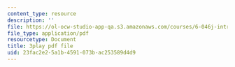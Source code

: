 ```yaml
---
content_type: resource
description: ''
file: https://ol-ocw-studio-app-qa.s3.amazonaws.com/courses/6-046j-introduction-to-algorithms-sma-5503-fall-2005/23fac2e25a1b4591073bac253589d4d9_RHyGlha7bjE.pdf
file_type: application/pdf
resourcetype: Document
title: 3play pdf file
uid: 23fac2e2-5a1b-4591-073b-ac253589d4d9
---
```

